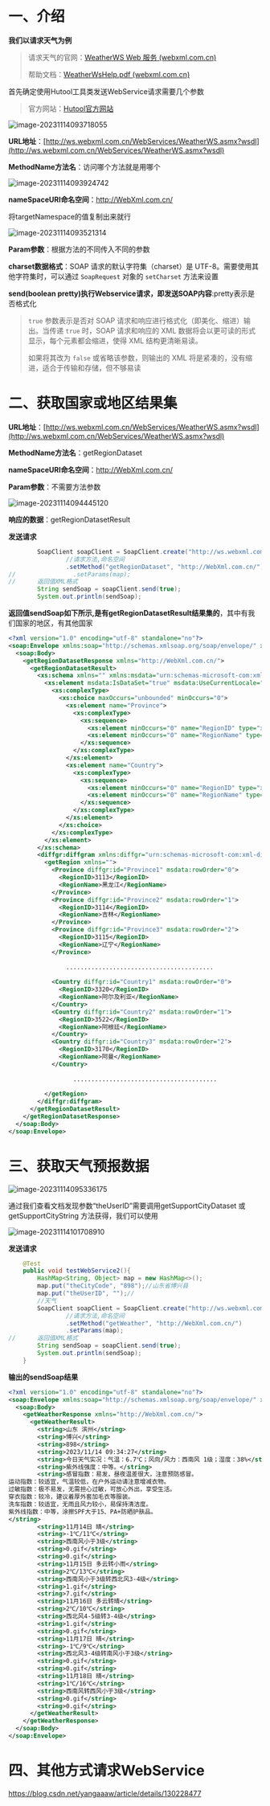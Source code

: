 # 一、介绍

**我们以请求天气为例**

> 请求天气的官网：[WeatherWS Web 服务 (webxml.com.cn)](http://ws.webxml.com.cn/WebServices/WeatherWS.asmx)
>
> 帮助文档：[WeatherWsHelp.pdf (webxml.com.cn)](http://www.webxml.com.cn/files/WeatherWsHelp.pdf)

首先确定使用Hutool工具类发送WebService请求需要几个参数

> 官方网站：[Hutool官方网站](https://apidoc.gitee.com/dromara/hutool/)

![image-20231114093718055](https://picture-typora-zhangjingqi.oss-cn-beijing.aliyuncs.com/image-20231114093718055.png)



**URL地址**：[http://ws.webxml.com.cn/WebServices/WeatherWS.asmx?wsdl](http://ws.webxml.com.cn/WebServices/WeatherWS.asmx?wsdl)

**MethodName方法名**：访问哪个方法就是用哪个

![image-20231114093924742](https://picture-typora-zhangjingqi.oss-cn-beijing.aliyuncs.com/image-20231114093924742.png)

**nameSpaceURI命名空间**：http://WebXml.com.cn/

将targetNamespace的值复制出来就行

![image-20231114093521314](https://picture-typora-zhangjingqi.oss-cn-beijing.aliyuncs.com/image-20231114093521314.png)

**Param参数**：根据方法的不同传入不同的参数

**charset数据格式**：SOAP 请求的默认字符集（charset）是 UTF-8。需要使用其他字符集时，可以通过 `SoapRequest` 对象的 `setCharset` 方法来设置



**send(boolean pretty)执行Webservice请求，即发送SOAP内容**:pretty表示是否格式化

> `true` 参数表示是否对 SOAP 请求和响应进行格式化（即美化、缩进）输出。当传递 `true` 时，SOAP 请求和响应的 XML 数据将会以更可读的形式显示，每个元素都会缩进，使得 XML 结构更清晰易读。
>
> 如果将其改为 `false` 或省略该参数，则输出的 XML 将是紧凑的，没有缩进，适合于传输和存储，但不够易读



# 二、获取国家或地区结果集

**URL地址**：[http://ws.webxml.com.cn/WebServices/WeatherWS.asmx?wsdl](http://ws.webxml.com.cn/WebServices/WeatherWS.asmx?wsdl)

**MethodName方法名**：getRegionDataset

**nameSpaceURI命名空间**：http://WebXml.com.cn/

**Param参数**：不需要方法参数

![image-20231114094445120](https://picture-typora-zhangjingqi.oss-cn-beijing.aliyuncs.com/image-20231114094445120.png)

**响应的数据**：getRegionDatasetResult

**发送请求**

```java
        SoapClient soapClient = SoapClient.create("http://ws.webxml.com.cn/WebServices/WeatherWS.asmx?wsdl")
                //请求方法,命名空间
                .setMethod("getRegionDataset", "http://WebXml.com.cn/");
//                .setParams(map);
//      返回值XML格式
        String sendSoap = soapClient.send(true);
        System.out.println(sendSoap);
```

**返回值sendSoap如下所示,是有getRegionDatasetResult结果集的**，其中有我们国家的地区，有其他国家

```xml
<?xml version="1.0" encoding="utf-8" standalone="no"?>
<soap:Envelope xmlns:soap="http://schemas.xmlsoap.org/soap/envelope/" xmlns:xsd="http://www.w3.org/2001/XMLSchema" xmlns:xsi="http://www.w3.org/2001/XMLSchema-instance">
  <soap:Body>
    <getRegionDatasetResponse xmlns="http://WebXml.com.cn/">
      <getRegionDatasetResult>
        <xs:schema xmlns="" xmlns:msdata="urn:schemas-microsoft-com:xml-msdata" xmlns:xs="http://www.w3.org/2001/XMLSchema" id="getRegion">
          <xs:element msdata:IsDataSet="true" msdata:UseCurrentLocale="true" name="getRegion">
            <xs:complexType>
              <xs:choice maxOccurs="unbounded" minOccurs="0">
                <xs:element name="Province">
                  <xs:complexType>
                    <xs:sequence>
                      <xs:element minOccurs="0" name="RegionID" type="xs:string"/>
                      <xs:element minOccurs="0" name="RegionName" type="xs:string"/>
                    </xs:sequence>
                  </xs:complexType>
                </xs:element>
                <xs:element name="Country">
                  <xs:complexType>
                    <xs:sequence>
                      <xs:element minOccurs="0" name="RegionID" type="xs:string"/>
                      <xs:element minOccurs="0" name="RegionName" type="xs:string"/>
                    </xs:sequence>
                  </xs:complexType>
                </xs:element>
              </xs:choice>
            </xs:complexType>
          </xs:element>
        </xs:schema>
        <diffgr:diffgram xmlns:diffgr="urn:schemas-microsoft-com:xml-diffgram-v1" xmlns:msdata="urn:schemas-microsoft-com:xml-msdata">
          <getRegion xmlns="">
            <Province diffgr:id="Province1" msdata:rowOrder="0">
              <RegionID>3113</RegionID>
              <RegionName>黑龙江</RegionName>
            </Province>
            <Province diffgr:id="Province2" msdata:rowOrder="1">
              <RegionID>3114</RegionID>
              <RegionName>吉林</RegionName>
            </Province>
            <Province diffgr:id="Province3" msdata:rowOrder="2">
              <RegionID>3115</RegionID>
              <RegionName>辽宁</RegionName>
            </Province>
              
                .........................................
              
            <Country diffgr:id="Country1" msdata:rowOrder="0">
              <RegionID>3320</RegionID>
              <RegionName>阿尔及利亚</RegionName>
            </Country>
            <Country diffgr:id="Country2" msdata:rowOrder="1">
              <RegionID>3522</RegionID>
              <RegionName>阿根廷</RegionName>
            </Country>
            <Country diffgr:id="Country3" msdata:rowOrder="2">
              <RegionID>3170</RegionID>
              <RegionName>阿曼</RegionName>
            </Country>
              
                  ........................................
              
          </getRegion>
        </diffgr:diffgram>
      </getRegionDatasetResult>
    </getRegionDatasetResponse>
  </soap:Body>
</soap:Envelope>


```



# 三、获取天气预报数据

![image-20231114095336175](https://picture-typora-zhangjingqi.oss-cn-beijing.aliyuncs.com/image-20231114095336175.png)

通过我们查看文档发现参数“theUserID”需要调用getSupportCityDataset 或 getSupportCityString 方法获得，我们可以使用

![image-20231114101708910](https://picture-typora-zhangjingqi.oss-cn-beijing.aliyuncs.com/image-20231114101708910.png)

**发送请求**

```java
    @Test
    public void testWebService2(){
        HashMap<String, Object> map = new HashMap<>();
        map.put("theCityCode", "898");//山东省博兴县
        map.put("theUserID", "");//
        //天气
        SoapClient soapClient = SoapClient.create("http://ws.webxml.com.cn/WebServices/WeatherWS.asmx?wsdl")
                //请求方法,命名空间
                .setMethod("getWeather", "http://WebXml.com.cn/")
                .setParams(map);
//      返回值XML格式
        String sendSoap = soapClient.send(true);
        System.out.println(sendSoap);
    }
```

**输出的sendSoap结果**

```xml
<?xml version="1.0" encoding="utf-8" standalone="no"?>
<soap:Envelope xmlns:soap="http://schemas.xmlsoap.org/soap/envelope/" xmlns:xsd="http://www.w3.org/2001/XMLSchema" xmlns:xsi="http://www.w3.org/2001/XMLSchema-instance">
  <soap:Body>
    <getWeatherResponse xmlns="http://WebXml.com.cn/">
      <getWeatherResult>
        <string>山东 滨州</string>
        <string>博兴</string>
        <string>898</string>
        <string>2023/11/14 09:34:27</string>
        <string>今日天气实况：气温：6.7℃；风向/风力：西南风 1级；湿度：38%</string>
        <string>紫外线强度：中等。</string>
        <string>感冒指数：易发，昼夜温差很大，注意预防感冒。
运动指数：较适宜，气温较低，在户外运动请注意增减衣物。
过敏指数：极不易发，无需担心过敏，可放心外出，享受生活。
穿衣指数：较冷，建议着厚外套加毛衣等服装。
洗车指数：较适宜，无雨且风力较小，易保持清洁度。
紫外线指数：中等，涂擦SPF大于15、PA+防晒护肤品。
</string>
        <string>11月14日 晴</string>
        <string>-1℃/11℃</string>
        <string>西南风小于3级</string>
        <string>0.gif</string>
        <string>0.gif</string>
        <string>11月15日 多云转小雨</string>
        <string>2℃/13℃</string>
        <string>西南风小于3级转西北风3-4级</string>
        <string>1.gif</string>
        <string>7.gif</string>
        <string>11月16日 多云转晴</string>
        <string>2℃/10℃</string>
        <string>西北风4-5级转3-4级</string>
        <string>1.gif</string>
        <string>0.gif</string>
        <string>11月17日 晴</string>
        <string>-1℃/9℃</string>
        <string>西北风3-4级转南风小于3级</string>
        <string>0.gif</string>
        <string>0.gif</string>
        <string>11月18日 晴</string>
        <string>1℃/16℃</string>
        <string>西南风转西风小于3级</string>
        <string>0.gif</string>
        <string>0.gif</string>
      </getWeatherResult>
    </getWeatherResponse>
  </soap:Body>
</soap:Envelope>

```





# 四、其他方式请求WebService

https://blog.csdn.net/yangaaaw/article/details/130228477



